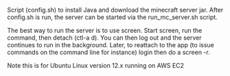 Script (config.sh) to install Java and download the minecraft server jar. After config.sh is run, the server can be started via the run_mc_server.sh script.

The best way to run the server is to use screen. Start screen, run the command, then detach (ctl-a d). You can then log out and the server continues to run in the background. Later, to reattach to the app (to issue commands on the command line for instance) login then do a screen -r.

Note this is for Ubuntu Linux version 12.x running on AWS EC2
